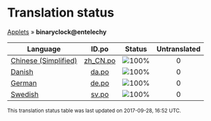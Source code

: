 # Translation status
[Applets](../../README.md) &#187; **binaryclock@entelechy**

Language | ID.po | Status | Untranslated
---------|:--:|:------:|:-----------:
[Chinese (Simplified)](../../language-status/zh_CN.md) | [zh_CN.po](po/zh_CN.po) | ![100%](http://progressed.io/bar/100) | 0
[Danish](../../language-status/da.md) | [da.po](po/da.po) | ![100%](http://progressed.io/bar/100) | 0
[German](../../language-status/de.md) | [de.po](po/de.po) | ![100%](http://progressed.io/bar/100) | 0
[Swedish](../../language-status/sv.md) | [sv.po](po/sv.po) | ![100%](http://progressed.io/bar/100) | 0

<sup>This translation status table was last updated on 2017-09-28, 16:52 UTC.</sup>
